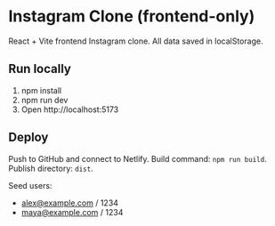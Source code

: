 # Instagram Clone (frontend-only)

React + Vite frontend Instagram clone. All data saved in localStorage.

## Run locally

1. npm install
2. npm run dev
3. Open http://localhost:5173

## Deploy
Push to GitHub and connect to Netlify. Build command: `npm run build`. Publish directory: `dist`.

Seed users:
- alex@example.com / 1234
- maya@example.com / 1234
